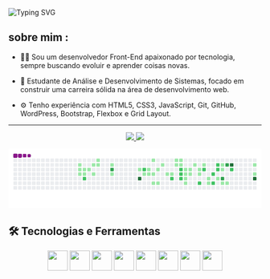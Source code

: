 ![Typing SVG](https://readme-typing-svg.demolab.com?font=Fira+Code&size=30&pause=1000&center=true&vCenter=true&width=600&lines=Olá!+Meu+nome+é+Gabriel+Ferrari.;Seja+bem-vindo!)




<h2> sobre mim :</h2>

- 👨‍💻 Sou um desenvolvedor Front-End apaixonado por tecnologia, sempre buscando evoluir e aprender coisas novas.
  
- 📘 Estudante de Análise e Desenvolvimento de Sistemas, focado em construir uma carreira sólida na área de desenvolvimento web.
  
- ⚙️ Tenho experiência com HTML5, CSS3, JavaScript, Git, GitHub, WordPress, Bootstrap, Flexbox e Grid Layout.

 <hr>

  <div align="center">
  <a href="https://github.com/GabriellFerrari">
    <img height="180em" src="https://github-readme-stats.vercel.app/api?username=GabriellFerrari&show_icons=true&theme=dark&include_all_commits=true&count_private=true"/>
    <img height="180em" src="https://github-readme-stats.vercel.app/api/top-langs/?username=GabriellFerrari&layout=compact&langs_count=16&theme=dark"/>
  </a>
</div>

![snake gif](https://github.com/GabriellFerrari/GabriellFerrari/blob/output/github-contribution-grid-snake.gif)

<h2>🛠️ Tecnologias e Ferramentas</h2>
<div align="center">
  <img src="https://cdn.jsdelivr.net/gh/devicons/devicon/icons/javascript/javascript-original.svg" width="40" height="40"/>
  <img src="https://cdn.jsdelivr.net/gh/devicons/devicon/icons/html5/html5-original.svg" width="40" height="40"/>
  <img src="https://cdn.jsdelivr.net/gh/devicons/devicon/icons/css3/css3-original.svg" width="40" height="40"/>
  <img src="https://cdn.jsdelivr.net/gh/devicons/devicon/icons/python/python-original.svg" width="40" height="40"/>
  <img src="https://cdn.jsdelivr.net/gh/devicons/devicon/icons/git/git-original.svg" width="40" height="40"/>
  <img src="https://cdn.jsdelivr.net/gh/devicons/devicon/icons/wordpress/wordpress-original.svg" width="40" height="40"/>
  <img src="https://cdn.jsdelivr.net/gh/devicons/devicon/icons/figma/figma-original.svg" width="40" height="40"/>
  <img src="https://cdn.jsdelivr.net/gh/devicons/devicon/icons/notion/notion-original.svg" width="40" height="40"/>
</div>


